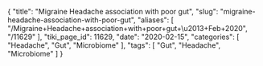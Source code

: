 {
    "title": "Migraine Headache association with poor gut",
    "slug": "migraine-headache-association-with-poor-gut",
    "aliases": [
        "/Migraine+Headache+association+with+poor+gut+\u2013+Feb+2020",
        "/11629"
    ],
    "tiki_page_id": 11629,
    "date": "2020-02-15",
    "categories": [
        "Headache",
        "Gut",
        "Microbiome"
    ],
    "tags": [
        "Gut",
        "Headache",
        "Microbiome"
    ]
}